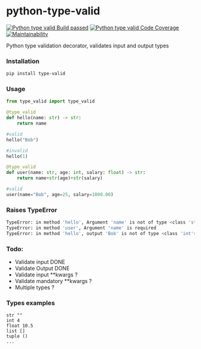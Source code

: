 # python-type-valid

[![Python type valid Build passed](https://travis-ci.org/edmhs/python-type-valid.svg?branch=master)](https://travis-ci.org/edmhs/python-type-valid)
[![Python type valid Code Coverage](https://codecov.io/gh/codecov/example-python/branch/master/graph/badge.svg)](https://codecov.io/gh/edmhs/python-type-valid)
[![Maintainability](https://api.codeclimate.com/v1/badges/a99a88d28ad37a79dbf6/maintainability)](https://codeclimate.com/github/edmhs/python-type-valid)


Python type validation decorator, validates input and output types

### Installation
~~~sh
pip install type-valid
~~~

### Usage
~~~python
from type_valid import type_valid

@type_valid
def hello(name: str) -> str:
    return name

#valid
hello("Bob")

#invalid
hello(1)

@type_valid
def user(name: str, age: int, salary: float) -> str:
    return name+str(age)+str(salary)

#valid
user(name="Bob", age=25, salary=1000.00)

~~~

### Raises TypeError
~~~sh
TypeError: in method 'hello', Argument 'name' is not of type <class 'str'>, received <class 'int'>
TypeError: in method 'user', Argument 'name' is required
TypeError: in method 'hello', output 'Bob' is not of type <class 'int'>, received <class 'str'>
~~~

### Todo:
* Validate input DONE
* Validate Output DONE
* Validate input **kwargs ?
* Validate mandatory **kwargs ?
* Multiple types ?

### Types examples

~~~
str ""
int 4
float 10.5
list []
tuple ()
...
~~~